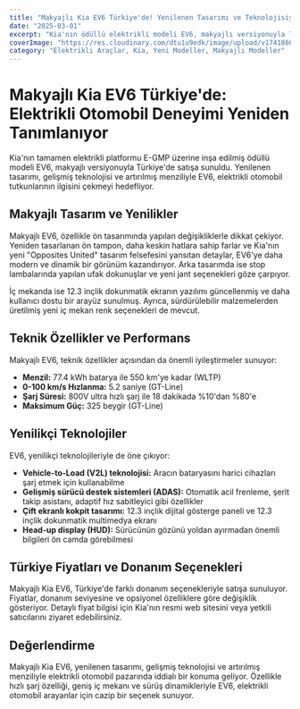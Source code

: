 ```yaml
---
title: "Makyajlı Kia EV6 Türkiye'de! Yenilenen Tasarımı ve Teknolojisiyle Göz Kamaştırıyor"
date: "2025-03-01"
excerpt: "Kia'nın ödüllü elektrikli modeli EV6, makyajlı versiyonuyla Türkiye'de satışa sunuldu. Yenilenen tasarımı, gelişmiş teknolojisi ve artırılmış menziliyle EV6, elektrikli otomobil pazarında iddialı bir konuma geliyor."
coverImage: "https://res.cloudinary.com/dtu1u9edk/image/upload/v1741866194/kia-ev6_ugwgpp.jpg"
category: "Elektrikli Araçlar, Kia, Yeni Modeller, Makyajlı Modeller"
---
```


# Makyajlı Kia EV6 Türkiye'de: Elektrikli Otomobil Deneyimi Yeniden Tanımlanıyor

Kia'nın tamamen elektrikli platformu E-GMP üzerine inşa edilmiş ödüllü modeli EV6, makyajlı versiyonuyla Türkiye'de satışa sunuldu. Yenilenen tasarımı, gelişmiş teknolojisi ve artırılmış menziliyle EV6, elektrikli otomobil tutkunlarının ilgisini çekmeyi hedefliyor.

## Makyajlı Tasarım ve Yenilikler

Makyajlı EV6, özellikle ön tasarımında yapılan değişikliklerle dikkat çekiyor. Yeniden tasarlanan ön tampon, daha keskin hatlara sahip farlar ve Kia'nın yeni "Opposites United" tasarım felsefesini yansıtan detaylar, EV6'ye daha modern ve dinamik bir görünüm kazandırıyor. Arka tasarımda ise stop lambalarında yapılan ufak dokunuşlar ve yeni jant seçenekleri göze çarpıyor.

İç mekanda ise 12.3 inçlik dokunmatik ekranın yazılımı güncellenmiş ve daha kullanıcı dostu bir arayüz sunulmuş. Ayrıca, sürdürülebilir malzemelerden üretilmiş yeni iç mekan renk seçenekleri de mevcut.

## Teknik Özellikler ve Performans

Makyajlı EV6, teknik özellikler açısından da önemli iyileştirmeler sunuyor:

* **Menzil:** 77.4 kWh batarya ile 550 km'ye kadar (WLTP)
* **0-100 km/s Hızlanma:** 5.2 saniye (GT-Line)
* **Şarj Süresi:** 800V ultra hızlı şarj ile 18 dakikada %10'dan %80'e
* **Maksimum Güç:** 325 beygir (GT-Line)

## Yenilikçi Teknolojiler

EV6, yenilikçi teknolojileriyle de öne çıkıyor:

* **Vehicle-to-Load (V2L) teknolojisi:** Aracın bataryasını harici cihazları şarj etmek için kullanabilme
* **Gelişmiş sürücü destek sistemleri (ADAS):** Otomatik acil frenleme, şerit takip asistanı, adaptif hız sabitleyici gibi özellikler
* **Çift ekranlı kokpit tasarımı:** 12.3 inçlik dijital gösterge paneli ve 12.3 inçlik dokunmatik multimedya ekranı
* **Head-up display (HUD):** Sürücünün gözünü yoldan ayırmadan önemli bilgileri ön camda görebilmesi

## Türkiye Fiyatları ve Donanım Seçenekleri

Makyajlı Kia EV6, Türkiye'de farklı donanım seçenekleriyle satışa sunuluyor. Fiyatlar, donanım seviyesine ve opsiyonel özelliklere göre değişiklik gösteriyor. Detaylı fiyat bilgisi için Kia'nın resmi web sitesini veya yetkili satıcılarını ziyaret edebilirsiniz.

## Değerlendirme

Makyajlı Kia EV6, yenilenen tasarımı, gelişmiş teknolojisi ve artırılmış menziliyle elektrikli otomobil pazarında iddialı bir konuma geliyor. Özellikle hızlı şarj özelliği, geniş iç mekanı ve sürüş dinamikleriyle EV6, elektrikli otomobil arayanlar için cazip bir seçenek sunuyor.